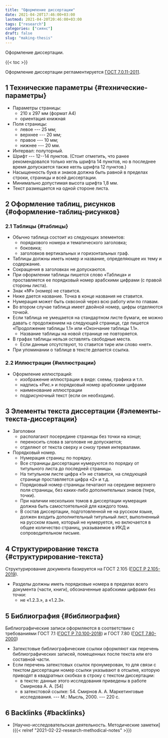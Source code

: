 ```yaml
---
title: "Оформление диссертации"
date: 2021-04-20T17:46:00+03:00
lastmod: 2021-04-20T20:46:00+03:00
tags: ["research"]
categories: ["сиянс"]
draft: false
slug: "making-thesis"
---
```


Оформление диссертации.

<!--more-->

{{< toc >}}

Оформление диссертации регламентируется [ГОСТ 7.0.11-2011](https://docs.cntd.ru/document/1200093432).


## <span class="section-num">1</span> Технические параметры {#технические-параметры}

-   Параметры страницы:
    -   210 х 297 мм (формат А4)
    -   ориентация книжная
-   Поля страницы:
    -   левое --- 25 мм;
    -   верхнее --- 20 мм;
    -   правое --- 10 мм;
    -   нижнее --- 20 мм.
-   Интервал: полуторный.
-   Шрифт --- 12--14 пунктов. (Стоит отметить, что ранее рекомендовался только кегль шрифта 14 пунктов, но в последнее время допускается также кегль шрифта 12 пунктов.)
-   Насыщенность букв и знаков должна быть равной в пределах строки, страницы и всей диссертации.
-   Минимально допустимая высота шрифта 1,8 мм.
-   Текст размещается на одной стороне листа.


## <span class="section-num">2</span> Оформление таблиц, рисунков {#оформление-таблиц-рисунков}


### <span class="section-num">2.1</span> Таблицы {#таблицы}

-   Обычно таблица состоит из следующих элементов:
    -   порядкового номера и тематического заголовка;
    -   боковика;
    -   заголовков вертикальных и горизонтальных граф.
-   Таблицы должны иметь номер и название, определяющее их тему и содержание.
-   Сокращения в заголовках не допускаются.
-   При оформлении таблицы пишется слово «Таблица» и проставляется ее порядковый номер арабскими цифрами (с правой стороны листа).
-   Знак «№» (номер) не ставится.
-   Ниже дается название. Точка в конце названия не ставится.
-   Нумерация может быть сквозной через всю работу или по главам.
-   Во втором случае таблица имеет двойной номер, цифры отделяются точкой.
-   Если таблица не умещается на стандартном листе бумаги, ее можно давать с продолжением на следующей странице, где пишется «Продолжение таблицы 1.1» или «Окончание таблицы 1.1».
    -   Название таблицы на новой странице не повторяется.
-   В графах таблицы нельзя оставлять свободные места.
    -   Если данные отсутствуют, то ставится тире или слово «нет».
-   При упоминании о таблице в тексте делается ссылка.


### <span class="section-num">2.2</span> Иллюстрации {#иллюстрации}

-   Оформление иллюстраций:
    -   изображение иллюстрации в виде: схемы, графика и т.п.
    -   надпись «Рис.» и порядковый номер арабскими цифрами
    -   наименование иллюстрации
    -   подрисуночный текст (если он необходим).


## <span class="section-num">3</span> Элементы текста диссертации {#элементы-текста-диссертации}

-   Заголовки
    -   располагают посередине страницы без точки на конце;
    -   переносить слова в заголовке не допускается;
    -   отделяют от текста сверху и снизу тремя интервалами.
-   Порядковый номер.
    -   Нумерация страниц: по порядку.
    -   Все страницы диссертации нумеруются по порядку от титульного листа до последней страницы.
    -   На титульном листе цифра «1» не ставится, на следующей странице проставляется цифра «2» и т.д.
    -   Порядковый номер страницы печатают на середине верхнего поля страницы, без каких-либо дополнительных знаков (тире, точки).
    -   При наличии нескольких томов в диссертации нумерация должна быть самостоятельной для каждого тома.
    -   В состав диссертации, подготовленной не на русском языке, должен
        входить дополнительный титульный лист, выполненный на русском
        языке, который не нумеруется, но включается в общее количество
        страниц, указываемое в ИКД и сопроводительном письме.


## <span class="section-num">4</span> Структурирование текста {#структурирование-текста}

Структурирование документа базируется на ГОСТ 2.105 ([ГОСТ Р 2.105-2019](https://docs.cntd.ru/document/1200164120)).

-   Разделы должны иметь порядковые номера в пределах всего документа (части, книги), обозначенные арабскими цифрами без точки:
    -   не «1.2.3.», а «1.2.3».


## <span class="section-num">5</span> Библиография {#библиография}

Библиографические записи оформляются в соответствии с требованиями ГОСТ 7.1 ([ГОСТ Р 7.0.100-2018](https://docs.cntd.ru/document/1200161674)) и ГОСТ 7.80 ([ГОСТ 7.80-2000](https://docs.cntd.ru/document/1200006960))

-   Затекстовые библиографические ссылки оформляют как перечень библиографических записей, помещенных после текста или его составной части.
-   Если перечень затекстовых ссылок пронумерован, то для связи с текстом диссертации номер ссылки указывают в отсылке, которую приводят в квадратных скобках в строку с текстом диссертации:
    -   в тексте: данные этого исследования приведены в работе Смирнова А. А. [54]
    -   в затекстовой ссылке: 54. Смирнов А. А. Маркетинговые исследования. --- М.: Мысль, 2000. --- 220 с.


## <span class="section-num">6</span> Backlinks {#backlinks}

-   [Научно-исследовательская деятельность. Методические заметки]({{< relref "2021-02-22-research-methodical-notes" >}})
